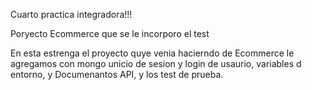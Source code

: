Cuarto practica integradora!!!

Poryecto Ecommerce que se le incorporo el test

En esta estrenga el proyecto quye venia hacierndo de Ecommerce le agregamos con mongo unicio de sesion 
y login de usaurio, variables d entorno, y Documenantos API, y los test de prueba.



